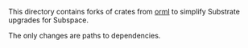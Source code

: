 This directory contains forks of crates from [orml](https://github.com/subspace/open-runtime-module-library) to simplify Substrate upgrades for Subspace.

The only changes are paths to dependencies.
